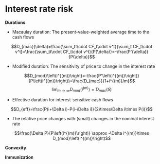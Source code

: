 # Interest rate risk

**Durations** 

- Macaulay duration: The present-value-weighted average time to the cash flows

$$D_{mac}(\delta)=\frac{\sum_tt\cdot CF_t\cdot v^t}{\sum_t CF_t\cdot v^t}=\frac{\sum_tt\cdot CF_t\cdot v^t}{P(\delta)}=-\frac{P'(\delta)}{P(\delta)}$$
- Modified duration: The sensitivity of price to change in the interest rate

$$D_{mod}\left(i^{(m)}\right)=-\frac{P'\left(i^{(m)}\right)}{P\left(i^{(m)}\right)}=\frac{D_{mac}}{1+i^{(m)}/m}$$
$$\lim_{m\rightarrow\infty} D_{mod}\left(i^{(m)}\right)=D_{mac}(\delta)$$

- Effective duration for interest-sensitive cash flows

$$D_{eff}=\frac{P(i+\Delta i)-P(i-\Delta i)}{2\times\Delta i\times P(i)}$$


- The relative price changes with (small) changes in the nominal interest rate

$$\frac{\Delta P}{P\left(i^{(m)}\right)} \approx -\Delta i^{(m)}\times D_{mod}\left(i^{(m)}\right)$$

**Convexity**


**Immunization**

